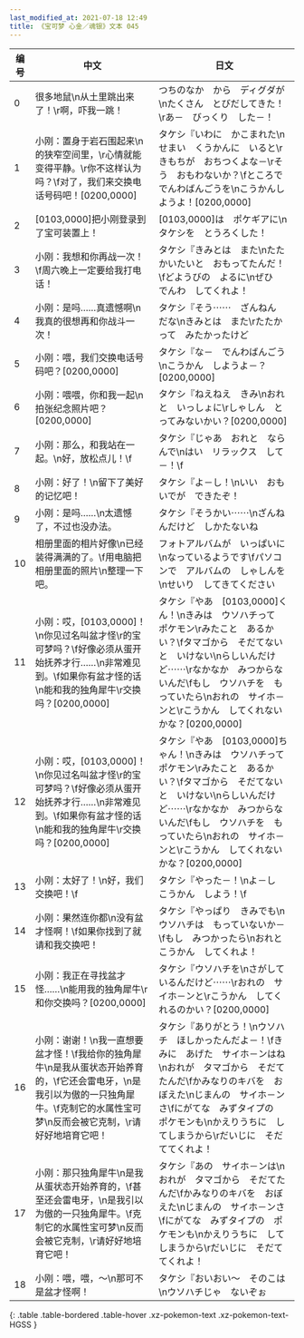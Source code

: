 ```yaml
---
last_modified_at: 2021-07-18 12:49
title: 《宝可梦 心金／魂银》文本 045
---
```

| 编号 | 中文 | 日文 |
| ---- | ---- | ---- |
| 0 | 很多地鼠\n从土里跳出来了！\r啊，吓我一跳！ | つちのなか　から　ディグダが\nたくさん　とびだしてきた！\rあ－　びっくり　した－！ |
| 1 | 小刚：置身于岩石围起来\n的狭窄空间里，\r心情就能变得平静。\r你不这样认为吗？\f对了，我们来交换电话号码吧！[0200,0000] | タケシ『いわに　かこまれた\nせまい　くうかんに　いると\rきもちが　おちつくよな－\rそう　おもわないか？\fところで　でんわばんごうを\nこうかんしようよ！[0200,0000] |
| 2 | [0103,0000]把小刚登录到了宝可装置上！ | [0103,0000]は　ポケギアに\nタケシを　とうろくした！ |
| 3 | 小刚：我想和你再战一次！\f周六晚上一定要给我打电话！ | タケシ『きみとは　また\nたたかいたいと　おもってたんだ！\fどようびの　よるに\nぜひ　でんわ　してくれよ！ |
| 4 | 小刚：是吗……真遗憾啊\n我真的很想再和你战斗一次！ | タケシ『そう⋯⋯　ざんねん　だな\nきみとは　また\rたたかって　みたかったけど |
| 5 | 小刚：喂，我们交换电话号码吧？[0200,0000] | タケシ『な－　でんわばんごう\nこうかん　しようよ－？[0200,0000] |
| 6 | 小刚：喂喂，你和我一起\n拍张纪念照片吧？[0200,0000] | タケシ『ねえねえ　きみ\nおれと　いっしょに\rしゃしん　とってみないかい？[0200,0000] |
| 7 | 小刚：那么，和我站在一起。\n好，放松点儿！\f | タケシ『じゃあ　おれと　ならんで\nはい　リラックス　して－！\f |
| 8 | 小刚：好了！\n留下了美好的记忆吧！ | タケシ『よ－し！\nいい　おもいでが　できたぞ！ |
| 9 | 小刚：是吗……\n太遗憾了，不过也没办法。 | タケシ『そうかい⋯⋯\nざんねんだけど　しかたないね |
| 10 | 相册里面的相片好像\n已经装得满满的了。\f用电脑把相册里面的照片\n整理一下吧。 | フォトアルバムが　いっぱいに\nなっているようです\fパソコンで　アルバムの　しゃしんを\nせいり　してきてください |
| 11 | 小刚：哎，[0103,0000]！\n你见过名叫盆才怪\r的宝可梦吗？\f好像必须从蛋开始抚养才行……\n非常难见到。\f如果你有盆才怪的话\n能和我的独角犀牛\r交换吗？[0200,0000] | タケシ『やあ　[0103,0000]くん！\nきみは　ウソハチって　ポケモン\rみたこと　あるかい？\fタマゴから　そだてないと　いけない\nらしいんだけど⋯⋯\rなかなか　みつからないんだ\fもし　ウソハチを　もっていたら\nおれの　サイホ－ンと\rこうかん　してくれないかな？[0200,0000] |
| 12 | 小刚：哎，[0103,0000]！\n你见过名叫盆才怪\r的宝可梦吗？\f好像必须从蛋开始抚养才行……\n非常难见到。\f如果你有盆才怪的话\n能和我的独角犀牛\r交换吗？[0200,0000] | タケシ『やあ　[0103,0000]ちゃん！\nきみは　ウソハチって　ポケモン\rみたこと　あるかい？\fタマゴから　そだてないと　いけない\nらしいんだけど⋯⋯\rなかなか　みつからないんだ\fもし　ウソハチを　もっていたら\nおれの　サイホ－ンと\rこうかん　してくれないかな？[0200,0000] |
| 13 | 小刚：太好了！\n好，我们交换吧！\f | タケシ『やった－！\nよ－し　こうかん　しよう！\f |
| 14 | 小刚：果然连你都\n没有盆才怪啊！\f如果你找到了就请和我交换吧！ | タケシ『やっぱり　きみでも\nウソハチは　もっていないか－\fもし　みつかったら\nおれと　こうかん　してくれよ！ |
| 15 | 小刚：我正在寻找盆才怪……\n能用我的独角犀牛\r和你交换吗？[0200,0000] | タケシ『ウソハチを\nさがして　いるんだけど⋯⋯\rおれの　サイホ－ンと\rこうかん　してくれるのかい？[0200,0000] |
| 16 | 小刚：谢谢！\n我一直想要盆才怪！\f我给你的独角犀牛\n是我从蛋状态开始养育的，\f它还会雷电牙，\n是我引以为傲的一只独角犀牛。\f克制它的水属性宝可梦\n反而会被它克制，\r请好好地培育它吧！ | タケシ『ありがとう！\nウソハチ　ほしかったんだよ－！\fきみに　あげた　サイホ－ンはね\nおれが　タマゴから　そだてたんだ\fかみなりのキバを　おぼえた\nじまんの　サイホ－ンさ\fにがてな　みずタイプの　ポケモンも\nかえりうちに　してしまうから\rだいじに　そだててくれよ！ |
| 17 | 小刚：那只独角犀牛\n是我从蛋状态开始养育的，\f甚至还会雷电牙，\n是我引以为傲的一只独角犀牛。\f克制它的水属性宝可梦\n反而会被它克制，\r请好好地培育它吧！ | タケシ『あの　サイホ－ンは\nおれが　タマゴから　そだてたんだ\fかみなりのキバを　おぼえた\nじまんの　サイホ－ンさ\fにがてな　みずタイプの　ポケモンも\nかえりうちに　してしまうから\rだいじに　そだててくれよ！ |
| 18 | 小刚：喂，喂，〜\n那可不是盆才怪啊！ | タケシ『おいおい〜　そのこは\nウソハチじゃ　ないぞぉ |
{: .table .table-bordered .table-hover .xz-pokemon-text .xz-pokemon-text-HGSS }